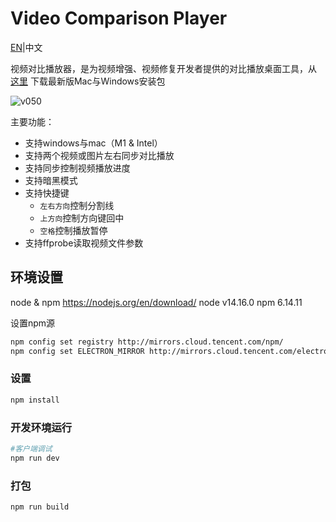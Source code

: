 # Video Comparison Player
[EN](README.md)|中文

视频对比播放器，是为视频增强、视频修复开发者提供的对比播放桌面工具，从 [这里](https://github.com/bergkamp/video-comparison-player/releases/latest) 下载最新版Mac与Windows安装包

![v050](https://user-images.githubusercontent.com/36283/125411809-d9c2a380-e3f0-11eb-8b05-d59b7a0c8fbe.gif)

主要功能：
* 支持windows与mac（M1 & Intel）
* 支持两个视频或图片左右同步对比播放
* 支持同步控制视频播放进度
* 支持暗黑模式
* 支持快捷键
  * `左右方向`控制分割线
  * `上方向`控制方向键回中
  * `空格`控制播放暂停
* 支持ffprobe读取视频文件参数



## 环境设置
node & npm https://nodejs.org/en/download/
node v14.16.0
npm 6.14.11

设置npm源
```bash
npm config set registry http://mirrors.cloud.tencent.com/npm/
npm config set ELECTRON_MIRROR http://mirrors.cloud.tencent.com/electron/
```
### 设置
```bash
npm install
```
### 开发环境运行
```bash
#客户端调试
npm run dev
```
### 打包
```bash
npm run build
```
